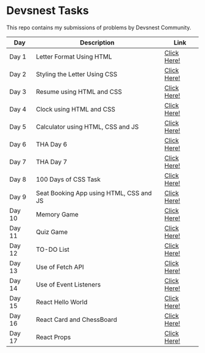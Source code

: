 # Devsnest Tasks

This repo contains my submissions of problems by Devsnest Community.

Day | Description | Link
----|-------------|-----
Day 1 | Letter Format Using HTML | [Click Here!](https://shreyashsingh-101.github.io/Devsnest-Tasks/HTML%20Day%201/)
Day 2 | Styling the Letter Using CSS | [Click Here!](https://shreyashsingh-101.github.io/Devsnest-Tasks/HTML_CSS%20Day%202/)
Day 3 | Resume using HTML and CSS | [Click Here!](https://shreyashsingh-101.github.io/Devsnest-Tasks/Resume%20Day%203/)
Day 4 | Clock using HTML and CSS | [Click Here!](https://shreyashsingh-101.github.io/Devsnest-Tasks/Clock%20Day%204/)
Day 5 | Calculator using HTML, CSS and JS  | [Click Here!](https://shreyashsingh-101.github.io/Devsnest-Tasks/Calculator%20Day%205/)
Day 6 | THA Day 6 | [Click Here!](https://github.com/shreyashsingh-101/Devsnest-Tasks/blob/master/THA%20Day%206/THA_6.js)
Day 7 | THA Day 7 | [Click Here!](https://github.com/shreyashsingh-101/Devsnest-Tasks/blob/master/THA%20Day%207/THA_7.js)
Day 8 | 100 Days of CSS Task | [Click Here!](https://shreyashsingh-101.github.io/Devsnest-Tasks/THA%20Day%208/)
Day 9 | Seat Booking App using HTML, CSS and JS | [Click Here!](https://shreyashsingh-101.github.io/Devsnest-Tasks/THA%20Day%209/)
Day 10 | Memory Game | [Click Here!](https://shreyashsingh-101.github.io/Devsnest-Tasks/THA%20Day%2010/)
Day 11 | Quiz Game | [Click Here!](https://shreyashsingh-101.github.io/Devsnest-Tasks/THA%20Day%2011/)
Day 12 | TO-DO List | [Click Here!](https://shreyashsingh-101.github.io/Devsnest-Tasks/THA%20Day%2012/)
Day 13 | Use of Fetch API | [Click Here!](https://shreyashsingh-101.github.io/Devsnest-Tasks/THA%20Day%2013/)
Day 14 | Use of Event Listeners | [Click Here!](https://github.com/shreyashsingh-101/Devsnest-Tasks/tree/master/THA%20Day%2014)
Day 15 | React Hello World | [Click Here!](https://github.com/shreyashsingh-101/Devsnest-Tasks/tree/master/THA%20Day%2015/hello)
Day 16 | React Card and ChessBoard | [Click Here!](https://github.com/shreyashsingh-101/Devsnest-Tasks/tree/master/THA%20Day%2016/day16)
Day 17 | React Props | [Click Here!](https://github.com/shreyashsingh-101/Devsnest-Tasks/tree/master/THA%20Day%2017/day17)
